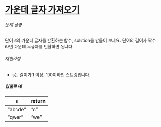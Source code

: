 <h1><a href="https://programmers.co.kr/learn/courses/30/lessons/12903">가운데 글자 가져오기</a></h1>

<h6>문제 설명</h6>
<p>단어 s의 가운데 글자를 반환하는 함수, solution을 만들어 보세요. 단어의 길이가 짝수라면 가운데 두글자를 반환하면 됩니다.</p>

<h6>재한사항</h6>

<ul>
<li>s는 길이가 1 이상, 100이하인 스트링입니다.</li>
</ul>

<h5>입출력 예</h5>
<table class="table">
        <thead><tr>
<th>s</th>
<th>return</th>
</tr>
</thead>
        <tbody><tr>
<td><q>abcde</q></td>
<td><q>c</q></td>
</tr>
<tr>
<td><q>qwer</q></td>
<td><q>we</q></td>
</tr>
</tbody>
</table>
